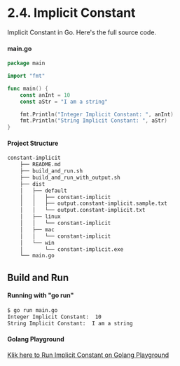 # 2.4. Implicit Constant

Implicit Constant in Go. Here's the full source code.

#### main.go

```go
package main

import "fmt"

func main() {
	const anInt = 10
	const aStr = "I am a string"

	fmt.Println("Integer Implicit Constant: ", anInt)
	fmt.Println("String Implicit Constant: ", aStr)
}

```

#### Project Structure

```bash
constant-implicit
    ├── README.md
    ├── build_and_run.sh
    ├── build_and_run_with_output.sh
    ├── dist
    │   ├── default
    │   │   ├── constant-implicit
    │   │   ├── output.constant-implicit.sample.txt
    │   │   └── output.constant-implicit.txt
    │   ├── linux
    │   │   └── constant-implicit
    │   ├── mac
    │   │   └── constant-implicit
    │   └── win
    │       └── constant-implicit.exe
    └── main.go

```

## Build and Run

#### Running with "go run"

```bash
$ go run main.go
Integer Implicit Constant:  10
String Implicit Constant:  I am a string

```

#### Golang Playground

[Klik here to Run Implicit Constant on Golang Playground](https://play.golang.org/p/mhijniabRhJ)